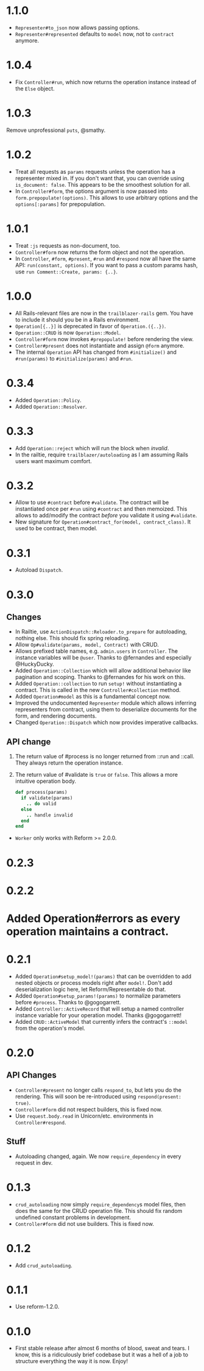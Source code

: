 # 1.1.0

* `Representer#to_json` now allows passing options.
* `Representer#represented` defaults to `model` now, not to `contract` anymore.

# 1.0.4

* Fix `Controller#run`, which now returns the operation instance instead of the `Else` object.

# 1.0.3

Remove unprofessional `puts`, @smathy.

# 1.0.2

* Treat all requests as `params` requests unless the operation has a representer mixed in. If you don't want that, you can override using `is_document: false`. This appears to be the smoothest solution for all.
* In `Controller#form`, the options argument is now passed into `form.prepopulate!(options)`. This allows to use arbitrary options and the `options[:params]` for prepopulation.

# 1.0.1

* Treat `:js` requests as non-document, too.
* `Controller#form` now returns the form object and not the operation.
* In `Controller`, `#form`, `#present`, `#run` and `#respond` now all have the same API: `run(constant, options)`. If you want to pass a custom params hash, use `run Comment::Create, params: {..}`.

# 1.0.0

* All Rails-relevant files are now in the `trailblazer-rails` gem. You have to include it should you be in a Rails environment.
* `Operation[{..}]` is deprecated in favor of `Operation.({..})`.
* `Operation::CRUD` is now `Operation::Model`.
* `Controller#form` now invokes `#prepopulate!` before rendering the view.
* `Controller#present` does not instantiate and assign `@form` anymore.
* The internal `Operation` API has changed from `#initialize()` and `#run(params)` to `#initialize(params)` and `#run`.

# 0.3.4

* Added `Operation::Policy`.
* Added `Operation::Resolver`.

# 0.3.3

* Add `Operation::reject` which will run the block when _invalid_.
* In the railtie, require `trailblazer/autoloading` as I am assuming Rails users want maximum comfort.

# 0.3.2

* Allow to use `#contract` before `#validate`. The contract will be instantiated once per `#run` using `#contract` and then memoized. This allows to add/modify the contract _before_ you validate it using `#validate`.
* New signature for `Operation#contract_for(model, contract_class)`. It used to be contract, then model.

# 0.3.1

* Autoload `Dispatch`.

# 0.3.0

## Changes

* In Railtie, use `ActionDispatch::Reloader.to_prepare` for autoloading, nothing else. This should fix spring reloading.
* Allow `Op#validate(params, model, Contract)` with CRUD.
* Allows prefixed table names, e.g. `admin.users` in `Controller`. The instance variables will be `@user`. Thanks to @fernandes and especially @HuckyDucky.
* Added `Operation::Collection` which will allow additional behavior like pagination and scoping. Thanks to @fernandes for his work on this.
* Added `Operation::collection` to run `setup!` without instantiating a contract. This is called in the new `Controller#collection` method.
* Added `Operation#model` as this is a fundamental concept now.
* Improved the undocumented `Representer` module which allows inferring representers from contract, using them to deserialize documents for the form, and rendering documents.
* Changed `Operation::Dispatch` which now provides imperative callbacks.

## API change

1. The return value of #process is no longer returned from ::run and ::call. They always return the operation instance.
2. The return value of #validate is `true` or `false`. This allows a more intuitive operation body.

    ```ruby
    def process(params)
      if validate(params)
        .. do valid
      else
        .. handle invalid
      end
    end
    ```

* `Worker` only works with Reform >= 2.0.0.

# 0.2.3


# 0.2.2

# Added Operation#errors as every operation maintains a contract.

# 0.2.1

* Added `Operation#setup_model!(params)` that can be overridden to add nested objects or process models right after `model!`. Don't add deserialization logic here, let Reform/Representable do that.
* Added `Operation#setup_params!(params)` to normalize parameters before `#process`. Thanks to @gogogarrett.
* Added `Controller::ActiveRecord` that will setup a named controller instance variable for your operation model. Thanks @gogogarrett!
* Added `CRUD::ActiveModel` that currently infers the contract's `::model` from the operation's model.

# 0.2.0

## API Changes

* `Controller#present` no longer calls `respond_to`, but lets you do the rendering. This will soon be re-introduced using `respond(present: true)`.
* `Controller#form` did not respect builders, this is fixed now.
* Use `request.body.read` in Unicorn/etc. environments in `Controller#respond`.

## Stuff

* Autoloading changed, again. We now `require_dependency` in every request in dev.

# 0.1.3

* `crud_autoloading` now simply `require_dependency`s model files, then does the same for the CRUD operation file. This should fix random undefined constant problems in development.
* `Controller#form` did not use builders. This is fixed now.

# 0.1.2

* Add `crud_autoloading`.

# 0.1.1

* Use reform-1.2.0.

# 0.1.0

* First stable release after almost 6 months of blood, sweat and tears. I know, this is a ridiculously brief codebase but it was a hell of a job to structure everything the way it is now. Enjoy!